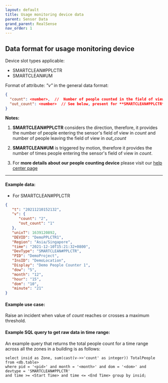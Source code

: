 ```yaml
---
layout: default
title: Usage monitoring device data
parent: Sensor Data
grand_parent: RealSense
nav_order: 1
---
```


## Data format for usage monitoring device

Device slot types applicable:
- SMARTCLEAN#PPLCTR 
- SMARTCLEAN#UM

Format of attribute: *"v"* in the general data format:
```json
{
  "count": <number>,  //  Number of people counted in the field of view at a time.
  "out_count": <number>  // See below, present for **SMARTCLEAN#PPLCTR** type only
}
```

**Notes:** 
1. **SMARTCLEAN#PPLCTR** considers the direction, therefore, it 
provides the number of people entering the sensor's field of view in *count*
and number of people leaving the field of view in *out_count*

2. **SMARTCLEAN#UM** is triggered by motion, therefore it provides the number of times
people entering the sensor's field of view in *count*.

3. For **more details about our people counting device** 
please visit our [help center page](https://help.smartclean.io/support/solutions/articles/84000347354-pc-wf-1901-how-it-works)
---

#### Example data:
- For SMARTCLEAN#PPLCTR

```json
{
   "t": "20211210152132",
   "v": {
      "count": "2",
      "out_count": "1"
   },
   "unixT": 1639120892,
   "DEVID": "DemoPPLCTR1",
   "Region": "Asia/Singapore",
   "time": "2021-12-10T15:21:32+0800",
   "DevType": "SMARTCLEAN#PPLCTR",
   "PID": "DemoProject",
   "InsID": "DemoLocation",
   "Display": "Demo People Counter 1",
   "dow": "5",
   "month": "12",
   "hour": "15",
   "dom": "10",
   "minute": "21"
}
```

#### Example use case:
Raise an incident when value of  *count* reaches or crosses a maximum threshold.

#### Example SQL query to get raw data in time range:
An example query that returns the total people count for a time range 
across all the zones in a building is as follows:
```
select insid as Zone, sum(cast(v->>'count' as integer)) TotalPeople from <db.table>
where pid = '<pid>' and month = '<month>' and dom = '<dom>' and devtype = 'SMARTCLEAN#PPLCTR'
and time >= <Start Time> and time <= <End Time> group by insid;
```
